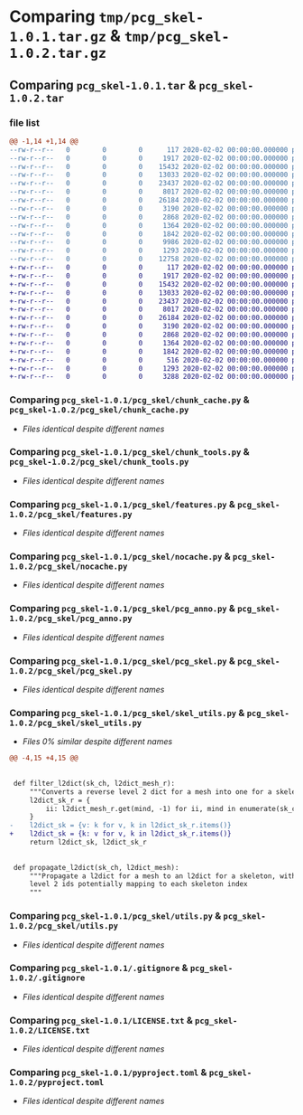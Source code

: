 # Comparing `tmp/pcg_skel-1.0.1.tar.gz` & `tmp/pcg_skel-1.0.2.tar.gz`

## Comparing `pcg_skel-1.0.1.tar` & `pcg_skel-1.0.2.tar`

### file list

```diff
@@ -1,14 +1,14 @@
--rw-r--r--   0        0        0      117 2020-02-02 00:00:00.000000 pcg_skel-1.0.1/pcg_skel/__init__.py
--rw-r--r--   0        0        0     1917 2020-02-02 00:00:00.000000 pcg_skel-1.0.1/pcg_skel/chunk_cache.py
--rw-r--r--   0        0        0    15432 2020-02-02 00:00:00.000000 pcg_skel-1.0.1/pcg_skel/chunk_tools.py
--rw-r--r--   0        0        0    13033 2020-02-02 00:00:00.000000 pcg_skel-1.0.1/pcg_skel/features.py
--rw-r--r--   0        0        0    23437 2020-02-02 00:00:00.000000 pcg_skel-1.0.1/pcg_skel/nocache.py
--rw-r--r--   0        0        0     8017 2020-02-02 00:00:00.000000 pcg_skel-1.0.1/pcg_skel/pcg_anno.py
--rw-r--r--   0        0        0    26184 2020-02-02 00:00:00.000000 pcg_skel-1.0.1/pcg_skel/pcg_skel.py
--rw-r--r--   0        0        0     3190 2020-02-02 00:00:00.000000 pcg_skel-1.0.1/pcg_skel/skel_utils.py
--rw-r--r--   0        0        0     2868 2020-02-02 00:00:00.000000 pcg_skel-1.0.1/pcg_skel/utils.py
--rw-r--r--   0        0        0     1364 2020-02-02 00:00:00.000000 pcg_skel-1.0.1/.gitignore
--rw-r--r--   0        0        0     1842 2020-02-02 00:00:00.000000 pcg_skel-1.0.1/LICENSE.txt
--rw-r--r--   0        0        0     9986 2020-02-02 00:00:00.000000 pcg_skel-1.0.1/README.md
--rw-r--r--   0        0        0     1293 2020-02-02 00:00:00.000000 pcg_skel-1.0.1/pyproject.toml
--rw-r--r--   0        0        0    12758 2020-02-02 00:00:00.000000 pcg_skel-1.0.1/PKG-INFO
+-rw-r--r--   0        0        0      117 2020-02-02 00:00:00.000000 pcg_skel-1.0.2/pcg_skel/__init__.py
+-rw-r--r--   0        0        0     1917 2020-02-02 00:00:00.000000 pcg_skel-1.0.2/pcg_skel/chunk_cache.py
+-rw-r--r--   0        0        0    15432 2020-02-02 00:00:00.000000 pcg_skel-1.0.2/pcg_skel/chunk_tools.py
+-rw-r--r--   0        0        0    13033 2020-02-02 00:00:00.000000 pcg_skel-1.0.2/pcg_skel/features.py
+-rw-r--r--   0        0        0    23437 2020-02-02 00:00:00.000000 pcg_skel-1.0.2/pcg_skel/nocache.py
+-rw-r--r--   0        0        0     8017 2020-02-02 00:00:00.000000 pcg_skel-1.0.2/pcg_skel/pcg_anno.py
+-rw-r--r--   0        0        0    26184 2020-02-02 00:00:00.000000 pcg_skel-1.0.2/pcg_skel/pcg_skel.py
+-rw-r--r--   0        0        0     3190 2020-02-02 00:00:00.000000 pcg_skel-1.0.2/pcg_skel/skel_utils.py
+-rw-r--r--   0        0        0     2868 2020-02-02 00:00:00.000000 pcg_skel-1.0.2/pcg_skel/utils.py
+-rw-r--r--   0        0        0     1364 2020-02-02 00:00:00.000000 pcg_skel-1.0.2/.gitignore
+-rw-r--r--   0        0        0     1842 2020-02-02 00:00:00.000000 pcg_skel-1.0.2/LICENSE.txt
+-rw-r--r--   0        0        0      516 2020-02-02 00:00:00.000000 pcg_skel-1.0.2/README.md
+-rw-r--r--   0        0        0     1293 2020-02-02 00:00:00.000000 pcg_skel-1.0.2/pyproject.toml
+-rw-r--r--   0        0        0     3288 2020-02-02 00:00:00.000000 pcg_skel-1.0.2/PKG-INFO
```

### Comparing `pcg_skel-1.0.1/pcg_skel/chunk_cache.py` & `pcg_skel-1.0.2/pcg_skel/chunk_cache.py`

 * *Files identical despite different names*

### Comparing `pcg_skel-1.0.1/pcg_skel/chunk_tools.py` & `pcg_skel-1.0.2/pcg_skel/chunk_tools.py`

 * *Files identical despite different names*

### Comparing `pcg_skel-1.0.1/pcg_skel/features.py` & `pcg_skel-1.0.2/pcg_skel/features.py`

 * *Files identical despite different names*

### Comparing `pcg_skel-1.0.1/pcg_skel/nocache.py` & `pcg_skel-1.0.2/pcg_skel/nocache.py`

 * *Files identical despite different names*

### Comparing `pcg_skel-1.0.1/pcg_skel/pcg_anno.py` & `pcg_skel-1.0.2/pcg_skel/pcg_anno.py`

 * *Files identical despite different names*

### Comparing `pcg_skel-1.0.1/pcg_skel/pcg_skel.py` & `pcg_skel-1.0.2/pcg_skel/pcg_skel.py`

 * *Files identical despite different names*

### Comparing `pcg_skel-1.0.1/pcg_skel/skel_utils.py` & `pcg_skel-1.0.2/pcg_skel/skel_utils.py`

 * *Files 0% similar despite different names*

```diff
@@ -4,15 +4,15 @@
 
 
 def filter_l2dict(sk_ch, l2dict_mesh_r):
     """Converts a reverse level 2 dict for a mesh into one for a skeleton"""
     l2dict_sk_r = {
         ii: l2dict_mesh_r.get(mind, -1) for ii, mind in enumerate(sk_ch.mesh_index)
     }
-    l2dict_sk = {v: k for v, k in l2dict_sk_r.items()}
+    l2dict_sk = {k: v for v, k in l2dict_sk_r.items()}
     return l2dict_sk, l2dict_sk_r
 
 
 def propagate_l2dict(sk_ch, l2dict_mesh):
     """Propagate a l2dict for a mesh to an l2dict for a skeleton, with multiple
     level 2 ids potentially mapping to each skeleton index
     """
```

### Comparing `pcg_skel-1.0.1/pcg_skel/utils.py` & `pcg_skel-1.0.2/pcg_skel/utils.py`

 * *Files identical despite different names*

### Comparing `pcg_skel-1.0.1/.gitignore` & `pcg_skel-1.0.2/.gitignore`

 * *Files identical despite different names*

### Comparing `pcg_skel-1.0.1/LICENSE.txt` & `pcg_skel-1.0.2/LICENSE.txt`

 * *Files identical despite different names*

### Comparing `pcg_skel-1.0.1/pyproject.toml` & `pcg_skel-1.0.2/pyproject.toml`

 * *Files identical despite different names*

